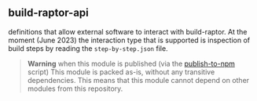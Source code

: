 ## build-raptor-api

definitions that allow external software to interact with build-raptor. At the moment (June 2023) the interaction type that is supported is inspection of build steps by reading the `step-by-step.json` file.

> **Warning**
> when this module is published (via the [publish-to-npm](../../publish-to-npm) script) This module is packed as-is, without any transitive dependencies. This means that this module cannot depend on other modules from this repository.
